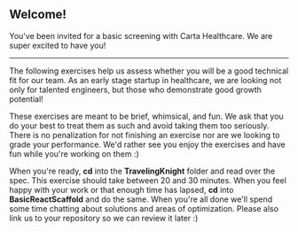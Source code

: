 ## Welcome!
You've been invited for a basic screening with Carta Healthcare. We are super excited to have you!
___

The following exercises help us assess whether you will be a good technical fit for our team. As an early stage startup in healthcare, we are looking not only for talented engineers, but those who demonstrate good growth potential! 

These exercises are meant to be brief, whimsical, and fun. We ask that you do your best to treat them as such and avoid taking them too seriously. There is no penalization for not finishing an exercise nor are we looking to grade your performance. We'd rather see you enjoy the exercises and have fun while you're working on them :)

When you're ready, **cd** into the **TravelingKnight** folder and read over the spec. This exercise should take between 20 and 30 minutes. When you feel happy with your work or that enough time has lapsed, **cd** into **BasicReactScaffold** and do the same. When you're all done we'll spend some time chatting about solutions and areas of optimization. Please also link us to your repository so we can review it later :)